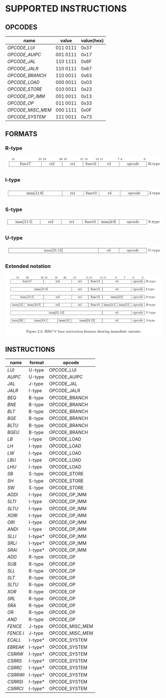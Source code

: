 # SUPPORTED INSTRUCTIONS

## OPCODES
|name|value|value(hex)|
|--- | --- | ---|
| *OPCODE_LUI*        |011 0111|  0x37|
| *OPCODE_AUIPC*      |001 0111|  0x17|
| *OPCODE_JAL*        |110 1111|  0x6F|
| *OPCODE_JALR*       |110 0111|  0x67|
| *OPCODE_BRANCH*     |110 0011|  0x63|
| *OPCODE_LOAD*       |000 0011|  0x03|
| *OPCODE_STORE*      |010 0011|  0x23|
| *OPCODE_OP_IMM*     |001 0011|  0x13|
| *OPCODE_OP*         |011 0011|  0x33|
| *OPCODE_MISC_MEM*   |000 1111|  0x0F|
| *OPCODE_SYSTEM*     |111 0011|  0x73|

## FORMATS
### R-type
![alt text](./img/rtype.png "R-type illustration")
### I-type
![alt text](./img/itype.png "I-type illustration")
### S-type
![alt text](./img/stype.png "S-type illustration")
### U-type
![alt text](./img/utype.png "U-type illustration")
### Extended notation
![alt text](./img/formats_extended.png "Extended illustration")

## INSTRUCTIONS
|name|format|opcode|
|--- | --- | ---|
|*LUI*    |U-type |OPCODE_LUI     |
|*AUIPC*  |U-type |OPCODE_AUIPC   |
|*JAL*    |J-type |OPCODE_JAL     |
|*JALR*   |I-type |OPCODE_JALR    |
|*BEQ*    |B-type |OPCODE_BRANCH  | 
|*BNE*    |B-type |OPCODE_BRANCH  |
|*BLT*    |B-type |OPCODE_BRANCH  |
|*BGE*    |B-type |OPCODE_BRANCH  |
|*BLTU*   |B-type |OPCODE_BRANCH  |
|*BGEU*   |B-type |OPCODE_BRANCH  |
|*LB*     |I-type |OPCODE_LOAD    | 
|*LH*     |I-type |OPCODE_LOAD    | 
|*LW*     |I-type |OPCODE_LOAD    | 
|*LBU*    |I-type |OPCODE_LOAD    | 
|*LHU*    |I-type |OPCODE_LOAD    | 
|*SB*     |S-type |OPCODE_STORE   |
|*SH*     |S-type |OPCODE_STORE   |
|*SW*     |S-type |OPCODE_STORE   |
|*ADDI*   |I-type |OPCODE_OP_IMM  |
|*SLTI*   |I-type |OPCODE_OP_IMM  |
|*SLTU*   |I-type |OPCODE_OP_IMM  |
|*XORI*   |I-type |OPCODE_OP_IMM  |
|*ORI*    |I-type |OPCODE_OP_IMM  |
|*ANDI*   |I-type |OPCODE_OP_IMM  |
|*SLLI*   |I-type*|OPCODE_OP_IMM  |
|*SRLI*   |I-type*|OPCODE_OP_IMM  |
|*SRAI*   |I-type*|OPCODE_OP_IMM  |
|*ADD*    |R-type |OPCODE_OP      |
|*SUB*    |R-type |OPCODE_OP      |
|*SLL*    |R-type |OPCODE_OP      |
|*SLT*    |R-type |OPCODE_OP      |
|*SLTU*   |R-type |OPCODE_OP      |
|*XOR*    |R-type |OPCODE_OP      |
|*SRL*    |R-type |OPCODE_OP      |
|*SRA*    |R-type |OPCODE_OP      |
|*OR*     |R-type |OPCODE_OP      |
|*AND*    |R-type |OPCODE_OP      |
|*FENCE*  |J-type |OPCODE_MISC_MEM|
|*FENCE.I*|J-type |OPCODE_MISC_MEM|
|*ECALL*  |I-type*|OPCODE_SYSTEM  |
|*EBREAK* |I-type*|OPCODE_SYSTEM  |
|*CSRRW*  |I-type*|OPCODE_SYSTEM  |
|*CSRRS*  |I-type*|OPCODE_SYSTEM  |
|*CSRRC*  |I-type*|OPCODE_SYSTEM  |
|*CSRRWI* |I-type*|OPCODE_SYSTEM  |
|*CSRRSI* |I-type*|OPCODE_SYSTEM  |
|*CSRRCI* |I-type*|OPCODE_SYSTEM  |

